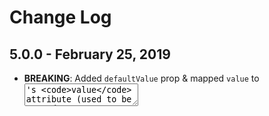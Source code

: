 # Change Log

## 5.0.0 - February 25, 2019

- **BREAKING**: Added `defaultValue` prop & mapped `value` to <textarea>'s `value` attribute  (used to be mapped to `defaultValue` attribute)

## 4.0.0 - July 9, 2018

- **BREAKING**: Updated `@healthwise/theme` to `v4`, and removed deprecated theme variables

## 3.0.0 - June 22, 2018

- **BREAKING**: Brought into design consistency with `TextInput`

## 2.0.0 - June 7, 2018

- **BREAKING**: Removed fieldset & reworked structure and various code style tweaks

## 1.0.4 - May 24, 2018

- Version bump. Testing publishing strategies.

## 1.0.3 - May 24, 2018

- Updated package-lock files

## 1.0.2 - May 8, 2018

- Added `package-lock.json` files
- Ensure consistent package dependencies
- Update React peer dependency to `>=15.4.2` to remove warnings on React 16

## 1.0.1 - December 27, 2017

- Added `@healthwise/theme` to peer dependencies

## 1.0.0 - Initial release
